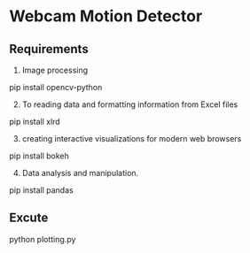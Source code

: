 # Webcam Motion Detector

## Requirements

1. Image processing

pip install opencv-python

2. To reading data and formatting information from Excel files

pip install xlrd

3. creating interactive visualizations for modern web browsers

pip install bokeh

4. Data analysis and manipulation.

pip install pandas


## Excute

python plotting.py
